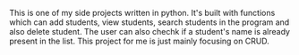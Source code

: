 This is one of my side projects written in python. It's built with functions which can add students, view students, search students in the program and also delete student. The user can also chechk if a student's name is already present in the list. This project for me is just mainly focusing on CRUD.